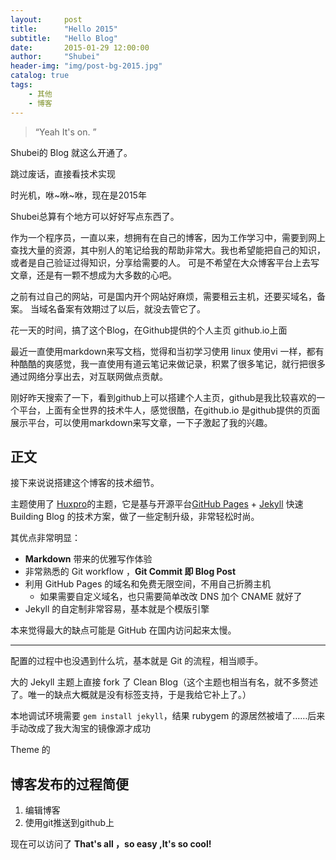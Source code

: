 ```yaml
---
layout:     post
title:      "Hello 2015"
subtitle:   "Hello Blog"
date:       2015-01-29 12:00:00
author:     "Shubei"
header-img: "img/post-bg-2015.jpg"
catalog: true
tags:
    - 其他  
    - 博客  
---
```


> “Yeah It's on. ”


Shubei的 Blog 就这么开通了。

跳过废话，直接看技术实现

时光机，咻~咻~咻，现在是2015年

Shubei总算有个地方可以好好写点东西了。

作为一个程序员，一直以来，想拥有在自己的博客，因为工作学习中，需要到网上查找大量的资源，其中别人的笔记给我的帮助非常大。我也希望能把自己的知识，或者是自己验证过得知识，分享给需要的人。
可是不希望在大众博客平台上去写文章，还是有一颗不想成为大多数的心吧。

之前有过自己的网站，可是国内开个网站好麻烦，需要租云主机，还要买域名，备案。
当域名备案有效期过了以后，就没去管它了。

花一天的时间，搞了这个Blog，在Github提供的个人主页 github.io上面

最近一直使用markdown来写文档，觉得和当初学习使用 linux 使用vi 一样，都有种酷酷的爽感觉，我一直使用有道云笔记来做记录，积累了很多笔记，就行把很多通过网络分享出去，对互联网做点贡献。

刚好昨天搜索了一下，看到github上可以搭建个人主页，github是我比较喜欢的一个平台，上面有全世界的技术牛人，感觉很酷，在github.io 是github提供的页面展示平台，可以使用markdown来写文章，一下子激起了我的兴趣。


## 正文

接下来说说搭建这个博客的技术细节。  

主题使用了 [Huxpro](https://github.com/huxpro/huxpro.github.io/)的主题，它是基与开源平台[GitHub Pages](https://pages.github.com/) + [Jekyll](http://jekyllrb.com/) 快速 Building Blog 的技术方案，做了一些定制升级，非常轻松时尚。

其优点非常明显：

* **Markdown** 带来的优雅写作体验
* 非常熟悉的 Git workflow ，**Git Commit 即 Blog Post**
* 利用 GitHub Pages 的域名和免费无限空间，不用自己折腾主机
	* 如果需要自定义域名，也只需要简单改改 DNS 加个 CNAME 就好了 
* Jekyll 的自定制非常容易，基本就是个模版引擎

本来觉得最大的缺点可能是 GitHub 在国内访问起来太慢。

---
配置的过程中也没遇到什么坑，基本就是 Git 的流程，相当顺手。

大的 Jekyll 主题上直接 fork 了 Clean Blog（这个主题也相当有名，就不多赘述了。唯一的缺点大概就是没有标签支持，于是我给它补上了。）

本地调试环境需要 `gem install jekyll`，结果 rubygem 的源居然被墙了……后来手动改成了我大淘宝的镜像源才成功

Theme 的 

## 博客发布的过程简便
1. 编辑博客
2. 使用git推送到github上

现在可以访问了
**That's all ，so easy ,It's so cool!**




